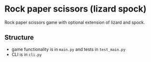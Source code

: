 # Rock paper scissors (lizard spock)

Rock paper scissors game with optional extension of lizard and spock.

## Structure

- game functionality is in `main.py` and tests in `test_main.py`
- CLI is in `cli.py`
